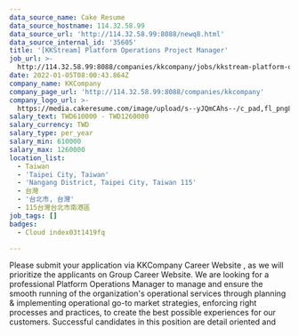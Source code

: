 ```yaml
---
data_source_name: Cake Resume
data_source_hostname: 114.32.58.99
data_source_url: 'http://114.32.58.99:8088/newq8.html'
data_source_internal_id: '35605'
title: '[KKStream] Platform Operations Project Manager'
job_url: >-
  http://114.32.58.99:8088/companies/kkcompany/jobs/kkstream-platform-operation-project-manager
date: 2022-01-05T08:00:43.864Z
company_name: KKCompany
company_page_url: 'http://114.32.58.99:8088/companies/kkcompany'
company_logo_url: >-
  https://media.cakeresume.com/image/upload/s--yJQmCAhs--/c_pad,fl_png8,h_200,w_200/v1637561973/kxxyllrqxnxut3jg0vup.png
salary_text: TWD610000 - TWD1260000
salary_currency: TWD
salary_type: per_year
salary_min: 610000
salary_max: 1260000
location_list:
  - Taiwan
  - 'Taipei City, Taiwan'
  - 'Nangang District, Taipei City, Taiwan 115'
  - 台灣
  - '台北市, 台灣'
  - 115台灣台北市南港區
job_tags: []
badges:
  - Cloud index03t1419fq

---
```


Please submit your application via KKCompany Career Website , as we will prioritize the applicants on Group Career Website. We are looking for a professional Platform Operations Manager to manage and ensure the smooth running of the organization's operational services through planning & implementing operational go-to market strategies, enforcing right processes and practices, to create the best possible experiences for our customers. Successful candidates in this position are detail oriented and